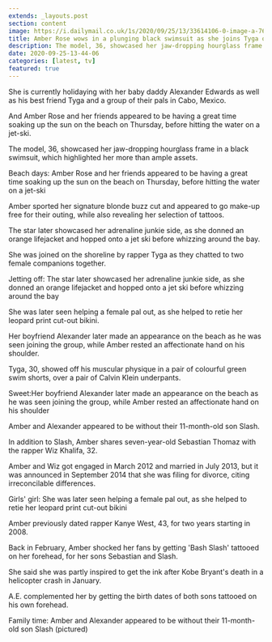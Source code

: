 ```yaml
---
extends: _layouts.post
section: content
image: https://i.dailymail.co.uk/1s/2020/09/25/13/33614106-0-image-a-76_1601036148702.jpg 
title: Amber Rose wows in a plunging black swimsuit as she joins Tyga on beach holiday 
description: The model, 36, showcased her jaw-dropping hourglass frame in a black swimsuit, which highlighted her more than ample assets. 
date: 2020-09-25-13-44-06 
categories: [latest, tv] 
featured: true 
--- 
```

She is currently holidaying with her baby daddy Alexander Edwards as well as his best friend Tyga and a group of their pals in Cabo, Mexico.

And Amber Rose and her friends appeared to be having a great time soaking up the sun on the beach on Thursday, before hitting the water on a jet-ski.

The model, 36, showcased her jaw-dropping hourglass frame in a black swimsuit, which highlighted her more than ample assets. 

Beach days: Amber Rose and her friends appeared to be having a great time soaking up the sun on the beach on Thursday, before hitting the water on a jet-ski

Amber sported her signature blonde buzz cut and appeared to go make-up free for their outing, while also revealing her selection of tattoos.

The star later showcased her adrenaline junkie side, as she donned an orange lifejacket and hopped onto a jet ski before whizzing around the bay.

She was joined on the shoreline by rapper Tyga as they chatted to two female companions together.

Jetting off: The star later showcased her adrenaline junkie side, as she donned an orange lifejacket and hopped onto a jet ski before whizzing around the bay

She was later seen helping a female pal out, as she helped to retie her leopard print cut-out bikini.

Her boyfriend Alexander later made an appearance on the beach as he was seen joining the group, while Amber rested an affectionate hand on his shoulder. 

Tyga, 30, showed off his muscular physique in a pair of colourful green swim shorts, over a pair of Calvin Klein underpants.

Sweet:Her boyfriend Alexander later made an appearance on the beach as he was seen joining the group, while Amber rested an affectionate hand on his shoulder

Amber and Alexander appeared to be without their 11-month-old son Slash. 

In addition to Slash, Amber shares seven-year-old Sebastian Thomaz with the rapper Wiz Khalifa, 32.

Amber and Wiz got engaged in March 2012 and married in July 2013, but it was announced in September 2014 that she was filing for divorce, citing irreconcilable differences.

Girls' girl: She was later seen helping a female pal out, as she helped to retie her leopard print cut-out bikini

Amber previously dated rapper Kanye West, 43, for two years starting in 2008. 

Back in February, Amber shocked her fans by getting 'Bash Slash' tattooed on her forehead, for her sons Sebastian and Slash.

She said she was partly inspired to get the ink after Kobe Bryant's death in a helicopter crash in January.

A.E. complemented her by getting the birth dates of both sons tattooed on his own forehead.

Family time: Amber and Alexander appeared to be without their 11-month-old son Slash (pictured)

